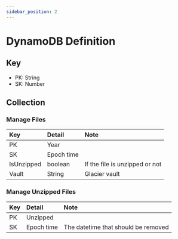 ```yaml
---
sidebar_position: 2
---
```


# DynamoDB Definition

## Key

* PK: String
* SK: Number

## Collection

### Manage Files

| Key        | Detail     | Note                           |
|:-----------|:-----------|:-------------------------------|
| PK         | Year       |                                |
| SK         | Epoch time |                                |
| IsUnzipped | boolean    | If the file is unzipped or not |
| Vault      | String     | Glacier vault                  |

### Manage Unzipped Files

| Key | Detail     | Note                                |
|:----|:-----------|:------------------------------------|
| PK  | Unzipped   |                                     |
| SK  | Epoch time | The datetime that should be removed |
